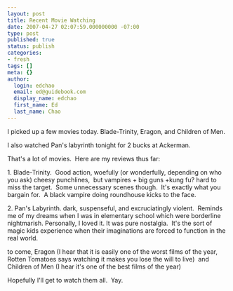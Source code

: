 ```yaml
---
layout: post
title: Recent Movie Watching
date: 2007-04-27 02:07:59.000000000 -07:00
type: post
published: true
status: publish
categories:
- fresh
tags: []
meta: {}
author:
  login: edchao
  email: ed@guidebook.com
  display_name: edchao
  first_name: Ed
  last_name: Chao
---
```

<p>I picked up a few movies today. Blade-Trinity, Eragon, and Children of Men.</p>
<p>I also watched Pan's labyrinth tonight for 2 bucks at Ackerman.</p>
<p>That's a lot of movies.  Here are my reviews thus far:</p>
<p>1. Blade-Trinity.  Good action, woefully (or wonderfully, depending on who you ask) cheesy punchlines,  but vampires + big guns +kung fu? hard to miss the target.  Some unnecessary scenes though.  It's exactly what you bargain for.  A black vampire doing roundhouse kicks to the face.</p>
<p>2. Pan's Labyrinth. dark, suspenseful, and excruciatingly violent.  Reminds me of my dreams when I was in elementary school which were borderline nightmarish. Personally, I loved it. It was pure nostalgia.  It's the sort of magic kids experience when their imaginations are forced to function in the real world.</p>
<p>to come, Eragon (I hear that it is easily one of the worst films of the year, Rotten Tomatoes says watching it makes you lose the will to live)  and Children of Men (I hear it's one of the best films of the year)</p>
<p>Hopefully I'll get to watch them all.  Yay.</p>
